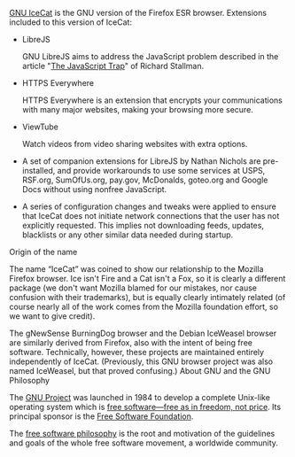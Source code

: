 [GNU IceCat](https://www.gnu.org/software/gnuzilla/) is the GNU version of the Firefox ESR browser.
Extensions included to this version of IceCat:

 * LibreJS

   GNU LibreJS aims to address the JavaScript problem described in the article
   "[The JavaScript Trap](https://www.gnu.org/philosophy/javascript-trap.html)" of Richard Stallman.

 * HTTPS Everywhere

   HTTPS Everywhere is an extension that encrypts your communications with
   many major websites, making your browsing more secure.

 * ViewTube

   Watch videos from video sharing websites with extra options.

 * A set of companion extensions for LibreJS by Nathan Nichols
   are pre-installed, and provide workarounds to use some services at USPS,
   RSF.org, SumOfUs.org, pay.gov, McDonalds, goteo.org and Google Docs
   without using nonfree JavaScript.

 * A series of configuration changes and tweaks were applied to ensure that
   IceCat does not initiate network connections that the user has not explicitly
   requested. This implies not downloading feeds, updates, blacklists or any
   other similar data needed during startup.

Origin of the name

The name “IceCat” was coined to show our relationship to the Mozilla Firefox browser. Ice isn't Fire and a Cat isn't a Fox, so it is clearly a different package (we don't want Mozilla blamed for our mistakes, nor cause confusion with their trademarks), but is equally clearly intimately related (of course nearly all of the work comes from the Mozilla foundation effort, so we want to give credit).

The gNewSense BurningDog browser and the Debian IceWeasel browser are similarly derived from Firefox, also with the intent of being free software. Technically, however, these projects are maintained entirely independently of IceCat. (Previously, this GNU browser project was also named IceWeasel, but that proved confusing.)
About GNU and the GNU Philosophy

The [GNU Project](https://www.gnu.org/) was launched in 1984 to develop a complete Unix-like operating system which is [free software—free as in freedom, not price](https://www.gnu.org/philosophy/free-sw.html). Its principal sponsor is the [Free Software Foundation](https://www.fsf.org/).

The [free software philosophy](https://www.gnu.org/philosophy/philosophy.html) is the root and motivation of the guidelines and goals of the whole free software movement, a worldwide community.
